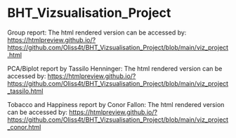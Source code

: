 # BHT_Vizsualisation_Project

Group report:
The html rendered version can be accessed by: https://htmlpreview.github.io/?https://github.com/Oliss4t/BHT_Vizsualisation_Project/blob/main/viz_project.html

PCA/Biplot report by Tassilo Henninger:
The html rendered version can be accessed by: https://htmlpreview.github.io/?https://github.com/Oliss4t/BHT_Vizsualisation_Project/blob/main/viz_project_tassilo.html

Tobacco and Happiness report by Conor Fallon:
The html rendered version can be accessed by: https://htmlpreview.github.io/?https://github.com/Oliss4t/BHT_Vizsualisation_Project/blob/main/viz_project_conor.html